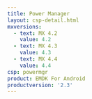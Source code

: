 ```yaml
---
title: Power Manager
layout: csp-detail.html
mxversions:
  - text: MX 4.2
    value: 4.2
  - text: MX 4.3
    value: 4.3
  - text: MX 4.4
    value: 4.4
csp: powermgr
product: EMDK For Android
productversion: '2.3'
---
```













